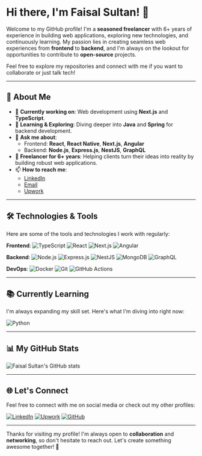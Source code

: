 # Hi there, I'm Faisal Sultan! 👋

Welcome to my GitHub profile! I'm a **seasoned freelancer** with 6+ years of experience in building web applications, exploring new technologies, and continuously learning. My passion lies in creating seamless web experiences from **frontend** to **backend**, and I'm always on the lookout for opportunities to contribute to **open-source** projects. 

Feel free to explore my repositories and connect with me if you want to collaborate or just talk tech! 

---

## 🚀 About Me

- 🔭 **Currently working on**: Web development using **Next.js** and **TypeScript**.
- 🌱 **Learning & Exploring**: Diving deeper into **Java** and **Spring** for backend development.
- 💬 **Ask me about**: 
  - Frontend: **React**, **React Native**, **Next.js**, **Angular** 
  - Backend: **Node.js**, **Express.js**, **NestJS**, **GraphQL**
- 💼 **Freelancer for 6+ years**: Helping clients turn their ideas into reality by building robust web applications.
- 📫 **How to reach me**: 
  - [LinkedIn](https://www.linkedin.com/in/muhammad-faisal-sultan-3b604813a/) 
  - [Email](mailto:msultanfaisal381@gmail.com)
  - [Upwork](https://www.upwork.com/freelancers/msultanfaisal)

---

## 🛠️ Technologies & Tools

Here are some of the tools and technologies I work with regularly:

**Frontend**:
![TypeScript](https://img.shields.io/badge/-TypeScript-007ACC?style=flat&logo=typescript&logoColor=white)
![React](https://img.shields.io/badge/-React-61DAFB?style=flat&logo=react&logoColor=white)
![Next.js](https://img.shields.io/badge/-Next.js-000000?style=flat&logo=nextdotjs&logoColor=white)
![Angular](https://img.shields.io/badge/-Angular-DD0031?style=flat&logo=angular&logoColor=white)

**Backend**:
![Node.js](https://img.shields.io/badge/-Node.js-339933?style=flat&logo=nodedotjs&logoColor=white)
![Express.js](https://img.shields.io/badge/-Express.js-000000?style=flat&logo=express&logoColor=white)
![NestJS](https://img.shields.io/badge/-NestJS-E0234E?style=flat&logo=nestjs&logoColor=white)
![MongoDB](https://img.shields.io/badge/-MongoDB-47A248?style=flat&logo=mongodb&logoColor=white)
![GraphQL](https://img.shields.io/badge/-GraphQL-E10098?style=flat&logo=graphql&logoColor=white)

**DevOps**:
![Docker](https://img.shields.io/badge/-Docker-2496ED?style=flat&logo=docker&logoColor=white)
![Git](https://img.shields.io/badge/-Git-F05032?style=flat&logo=git&logoColor=white)
![GitHub Actions](https://img.shields.io/badge/-GitHub%20Actions-2088FF?style=flat&logo=github-actions&logoColor=white)

---

## 📚 Currently Learning

I'm always expanding my skill set. Here's what I'm diving into right now:

![Python](https://img.shields.io/badge/-Python-3776AB?style=flat&logo=python&logoColor=white)

---

## 📊 My GitHub Stats

![Faisal Sultan's GitHub stats](https://github-readme-stats.vercel.app/api?username=MFaisalSultan&show_icons=true&theme=radical)

---

## 🌐 Let's Connect

Feel free to connect with me on social media or check out my other profiles:

[![LinkedIn](https://img.shields.io/badge/LinkedIn-0077B5?style=for-the-badge&logo=linkedin&logoColor=white)](https://www.linkedin.com/in/muhammad-faisal-sultan-3b604813a/)
[![Upwork](https://img.shields.io/badge/Upwork-6fda44?style=for-the-badge&logo=upwork&logoColor=white)](https://www.upwork.com/freelancers/msultanfaisal)
[![GitHub](https://img.shields.io/badge/GitHub-181717?style=for-the-badge&logo=github&logoColor=white)](https://github.com/MFaisalSultan)

---

Thanks for visiting my profile! I'm always open to **collaboration** and **networking**, so don't hesitate to reach out. Let's create something awesome together! 🚀
